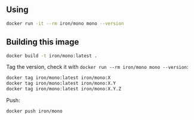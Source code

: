 
## Using

```sh
docker run -it --rm iron/mono mono --version
```

## Building this image

```sh
docker build -t iron/mono:latest .
```

Tag the version, check it with `docker run --rm iron/mono mono --version`:

```sh
docker tag iron/mono:latest iron/mono:X
docker tag iron/mono:latest iron/mono:X.Y
docker tag iron/mono:latest iron/mono:X.Y.Z
```

Push:

```sh
docker push iron/mono
```

